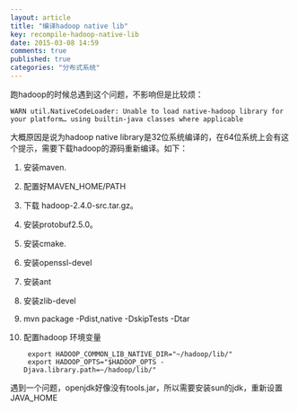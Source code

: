 ```yaml
---
layout: article
title: "编译hadoop native lib"
key: recompile-hadoop-native-lib
date: 2015-03-08 14:59
comments: true
published: true
categories: "分布式系统"
---
```

  跑hadoop的时候总遇到这个问题，不影响但是比较烦：

	WARN util.NativeCodeLoader: Unable to load native-hadoop library for your platform… using builtin-java classes where applicable	

  大概原因是说为hadoop native library是32位系统编译的，在64位系统上会有这个提示，需要下载hadoop的源码重新编译。如下：

1. 安装maven.
2. 配置好MAVEN_HOME/PATH
3. 下载 hadoop-2.4.0-src.tar.gz。
4. 安装protobuf2.5.0。
4. 安装cmake.
5. 安装openssl-devel
4. 安装ant
3. 安装zlib-devel
5. mvn package -Pdist,native -DskipTests -Dtar
6. 配置hadoop 环境变量
	
		export HADOOP_COMMON_LIB_NATIVE_DIR="~/hadoop/lib/"
		export HADOOP_OPTS="$HADOOP_OPTS -Djava.library.path=~/hadoop/lib/"

  遇到一个问题，openjdk好像没有tools.jar，所以需要安装sun的jdk，重新设置JAVA_HOME